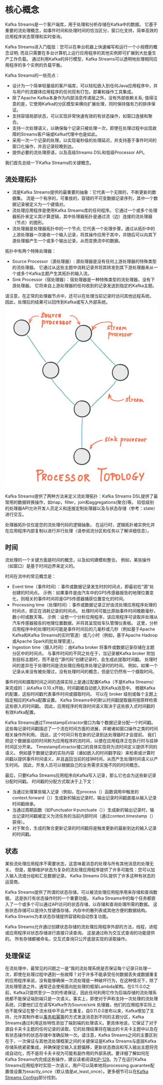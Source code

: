 # 核心概念
Kafka Streams是一个客户端库，用于处理和分析存储在Kafka中的数据。 它基于重要的流处理概念，如事件时间和处理时间的恰当区分，窗口化支持，简单高效的应用程序状态管理和实时查询。

Kafka Streams进入门槛低：您可以在单台机器上快速编写和运行一个小规模的概念证明; 而且只需要在多台计算机上运行应用程序的其他实例即可扩展到大批量生产工作负载。 通过利用Kafka的并行模型，Kafka Streams可以透明地处理相同应用程序的多个实例的负载平衡。

Kafka Streams的一些亮点：
- 设计为一个简单轻量级的客户端库，可以轻松嵌入到任何Java应用程序中，并与用户的流媒体应用程序的任何现有打包，部署和操作工具集成。
- 除了Apache Kafka本身作为内部消息传递层之外，没有外部依赖关系; 值得注意的是，它使用Kafka的分区模型来横向扩展处理，同时保持强有力的排序保证。
- 支持容错局部状态，可以实现非常快速有效的有状态操作，如窗口连接和聚合。
- 支持一次处理语义，以确保每个记录只被处理一次，即使在处理过程中出现故障的Streams客户端或Kafka代理中也是如此。
- 采用一次一个记录的处理，以实现毫秒级的处理延迟，并支持基于事件时间的窗口化操作，并且记录较晚到达。
- 提供必要的流处理原语，以及高级Streams DSL和低级Processor API。

我们首先总结一下Kafka Streams的关键概念。

## 流处理拓扑
- 流是Kafka Streams提供的最重要的抽象：它代表一个无限的，不断更新的数据集。 流是一个有序的，可重放的，容错的不可变数据记录序列，其中一个数据记录被定义为一个键值对。
- 流处理应用程序是使用Kafka Streams库的任何程序。 它通过一个或多个处理器拓扑来定义其计算逻辑，其中处理器拓扑是通过流（边）连接的流处理器（节点）的图形。
- 流处理器是处理器拓扑中的一个节点; 它代表一个处理步骤，通过从拓扑中的上游处理器一次接收一个输入记录，将其操作应用于其中，并随后可以向其下游处理器产生一个或多个输出记录，从而变换流中的数据。

拓扑中有两个特殊处理器：
- Source Processor（源处理器）: 源处理器是没有任何上游处理器的特殊类型的流处理器。 它通过从这些主题中消耗记录并将其转发到其下游处理器来从一个或多个Kafka主题产生其拓扑的输入流。
- Sink Processor（宿处理器）：宿处理器是一种特殊类型的流处理器，没有下游处理器。 它将来自上游处理器的任何收到的记录发送到指定的Kafka主题。

请注意，在正常的处理器节点中，还可以在处理当前记录时访问其他远程系统。 因此，处理后的结果可以回传到Kafka或写入外部系统。
![streams-architecture-topology](streams-architecture-topology.jpg)

Kafka Streams提供了两种方法来定义流处理拓扑：Kafka Streams DSL提供了最常用的数据转换操作，如map，filter，join和aggregations(聚合)等。 较低级别的处理器API允许开发人员定义和连接定制处理器以及与状态存储（参考：state）进行交互。

处理器拓扑仅仅是您的流处理代码的逻辑抽象。 在运行时，逻辑拓扑被实例化并在应用程序内部复制以进行并行处理（请参阅流分区和任务以了解详细信息）。

## 时间
流处理的一个关键方面是时间的概念，以及如何建模和整合。 例如，某些操作（如窗口）是基于时间边界来定义的。

时间在流中的常见概念是：
- Event time（事件时间）：事件或数据记录发生时的时间点，即最初在“源”处创建的时间点。 示例：如果事件是由汽车中的GPS传感器报告的地理位置变化，则相关的事件时间将是GPS传感器捕获位置变化的时间。
- Processing time（处理时间）：事件或数据记录正好由流处理应用程序处理的时间点，即正在消耗记录的时间点。 处理时间可能比原始事件时间晚数毫秒，数小时或数天等。 示例：设想一个分析应用程序，该应用程序可读取并处理从汽车传感器报告的地理位置数据，并将其呈现给车队管理仪表板。 这里，分析应用程序中的处理时间可能是事件时间后的几毫秒或几秒（例如基于Apache Kafka和Kafka Streams的实时管道）或几小时（例如，基于Apache Hadoop或Apache Spark的批处理管道）。
- Ingestion time（摄入时间）：由Kafka broker 将事件或数据记录存储在主题分区中的时间点。 与事件时间的不同之处在于，当记录被Kafka broker 附加到目标主题时，而不是在“源代码”创建记录时，会生成此提取时间戳。 处理时间的差异在于处理时间是流处理应用程序处理记录时的时间。 例如，如果一个记录从来没有被处理过，没有处理时间的概念，但是它仍然有一个摄取时间。

事件时间和摄取时间之间的选择实际上是通过配置Kafka（不是Kafka Streams）来完成的：从Kafka 0.10.x开始，时间戳被自动嵌入到Kafka消息中。 根据Kafka的配置，这些时间戳代表事件时间或摄取时间。 可以在 broker 级别或每个主题上指定相应的Kafka配置设置。 Kafka Streams中的默认时间戳提取器将按原样检索这些嵌入的时间戳。 因此，应用程序的有效时间语义取决于这些嵌入式时间戳的有效Kafka配置。

Kafka Streams通过TimestampExtractor接口为每个数据记录分配一个时间戳。 这些每记录时间戳描述了一个流在时间方面的进展，并被诸如窗口操作之类的时间相关操作所利用。 因此，这个时间只有在新的记录到达处理器时才会提前。 我们把这个数据驱动的时间称为应用程序的流时间，以便在应用程序正在执行时与挂钟时间区分开来。 TimestampExtractor接口的具体实现将为流时间定义提供不同的语义。 例如基于数据记录的实际内容（诸如嵌入的时间戳字段）来检索或计算时间戳以提供事件时间语义，并且返回当前的挂钟时间，从而产生处理时间语义以产生时间。 因此，开发人员可以根据自己的业务需求实施不同的时间概念。

最后，只要Kafka Streams应用程序向Kafka写入记录，那么它也会为这些新记录分配时间戳。 时间戳的分配方式取决于上下文：
- 当通过处理某些输入记录（例如，在process（）函数调用中触发的context.forward（））生成新的输出记录时，输出记录时间戳直接从输入记录时间戳继承。
- 当通过周期函数（如Punctuator＃punctuate（））生成新的输出记录时，输出记录时间戳被定义为流任务的当前内部时间（通过context.timestamp（）获得）。
- 对于聚合，生成的聚合更新记录的时间戳将是触发更新的最新到达的输入记录的时间戳。

## 状态
某些流处理应用程序不需要状态，这意味着消息的处理与所有其他消息的处理无关。 但是，能够维护状态为复杂的流处理应用程序提供了许多可能性：您可以加入输入流或分组和汇总数据记录。 Kafka Streams DSL提供了许多这种有状态的运营商。

Kafka Streams提供了所谓的状态存储，可以被流处理应用程序用来存储和查询数据。 这是执行有状态操作时的一个重要功能。 Kafka Streams中的每个任务都嵌入了一个或多个可以通过API访问的状态存储，以存储和查询处理所需的数据。 这些状态存储可以是持久性键值存储，内存中的散列表或其他方便的数据结构。 Kafka Streams为本状态存储提供容错和自动恢复功能。

Kafka Streams允许通过创建状态存储的流处理应用程序外部的方法，线程，进程或应用程序对状态存储进行直接只读查询。 这是通过称为交互式查询的功能提供的。 所有存储都被命名，交互式查询只公开底层实现的读取操作。

## 处理保证

在流处理中，最常见的问题之一是“我的流处理系统是否保证每个记录只处理一次，即使在处理过程中遇到一些故障？对于许多不能承受任何数据丢失或数据重复的应用程序来说，没有能够确保一次流处理是一种破坏行为，在这种情况下，除了流处理管道之外，通常还会使用面向批处理的框架Lambda架构。在0.11.0.0之前，Kafka只提供至少一次的传递保证，因此任何利用它作为后端存储的流处理系统都不能保证端到端只是一次语义。事实上，即使对于声称支持一次处理的流处理系统，只要他们正在读写Kafka作为Source/sink 处理器，他们的应用程序实际上也不能保证在整个流水线中不会产生重复。自0.11.0.0发布以来，Kafka增加了支持，允许其制作者以[事务和幂等](https://kafka.apache.org/documentation/#semantics)的方式发送消息到不同的主题分区，Kafka Streams通过利用这些特性添加了端到端的处理语义。更具体地说，它保证了对于源自卡夫卡主题的任何记录的读取，它的处理结果将在输出的卡夫卡主题中以及在有状态操作的状态存储中准确反映一次。请注意，Kafka Streams之间的主要区别在于，一次保证与其他流处理框架之间的关键保证是Kafka Streams与底层Kafka存储系统紧密集成，并确保提交输入主题偏移，更新状态商店和写入输出主题将完成自动化，而不是将卡夫卡视为可能有副作用的外部系统。要详细了解如何在Kafka Streams内完成这些操作，建议读者阅读[KIP-129](https://cwiki.apache.org/confluence/display/KAFKA/KIP-129%3A+Streams+Exactly-Once+Semantics)。为了在运行Kafka Streams应用程序时实现一次语义，用户可以简单地将processing.guarantee配置值设置为exactly_once（默认值是at_least_once）。更多细节可以在[Kafka Streams Configs](https://kafka.apache.org/10/documentation#streamsconfigs)部分找到。
